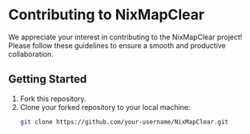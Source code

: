 # Contributing to NixMapClear

We appreciate your interest in contributing to the NixMapClear project! Please follow these guidelines to ensure a smooth and productive collaboration.

## Getting Started
1. Fork this repository.
2. Clone your forked repository to your local machine:
   ```bash
   git clone https://github.com/your-username/NixMapClear.git
